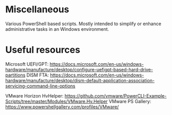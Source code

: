 # Miscellaneous
Various PowerShell based scripts. Mostly intended to simplify or enhance administrative tasks in an Windows environment.

# Useful resources

Microsoft
UEFI/GPT: https://docs.microsoft.com/en-us/windows-hardware/manufacture/desktop/configure-uefigpt-based-hard-drive-partitions
DISM FTA: https://docs.microsoft.com/en-us/windows-hardware/manufacture/desktop/dism-default-application-association-servicing-command-line-options

VMware Horizon
HvHelper: https://github.com/vmware/PowerCLI-Example-Scripts/tree/master/Modules/VMware.Hv.Helper
VMware PS Gallery: https://www.powershellgallery.com/profiles/VMware/
